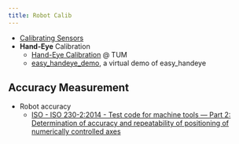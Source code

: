 ```yaml
---
title: Robot Calib
---
```


*   [Calibrating Sensors](https://cdn-learn.adafruit.com/downloads/pdf/calibrating-sensors.pdf)
*   **Hand-Eye** Calibration
    *   [Hand-Eye Calibration](http://campar.in.tum.de/Chair/HandEyeCalibration) @ TUM
    *   [easy\_handeye\_demo](https://github.com/marcoesposito1988/easy_handeye_demo), a virtual demo of easy\_handeye

Accuracy Measurement
--------------------

*   Robot accuracy
    *   [ISO - ISO 230-2:2014 - Test code for machine tools — Part 2: Determination of accuracy and repeatability of positioning of numerically controlled axes](https://www.iso.org/standard/55295.html)